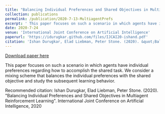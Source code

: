 ```yaml
---
title: "Balancing Individual Preferences and Shared Objectives in Multiagent Reinforcement Learning"
collection: publications
permalink: /publication/2020-7-13-MultiagentPrefs
excerpt: ' This paper focuses on such a scenario in which agents have individual preferences regarding how to accomplish the shared task'
date: 2020-7-24
venue: 'International Joint Conference on Artificial Intelligence'
paperurl: 'https://idurugkar.github.com/files/IJCAI20-ishand.pdf'
citation: 'Ishan Durugkar, Elad Liebman, Peter Stone. (2020). &quot;Balancing Individual Preferences and Shared Objectives in Multiagent Reinforcement Learning&quot;. International Joint Conference on Artificial Intelligence, 2020.'
---
```


<a href='https://idurugkar.github.com/files/IJCAI20-ishand.pdf'>Download paper here</a>

This paper focuses on such a scenario in which agents have individual preferences regarding how to accomplish the shared task. We consider a mixing scheme that balances the individual preferences with the shared objective and study the subsequent learning behavior.

Recommended citation: Ishan Durugkar, Elad Liebman, Peter Stone. (2020). "Balancing Individual Preferences and Shared Objectives in Multiagent Reinforcement Learning". International Joint Conference on Artificial Intelligence, 2020
